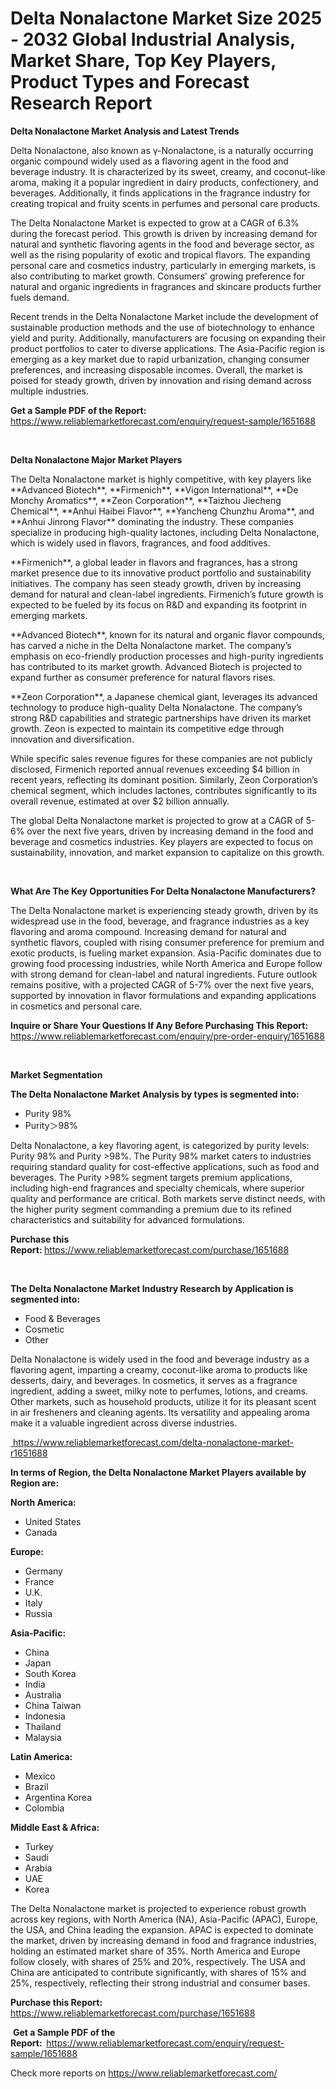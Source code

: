 <p><h1>Delta Nonalactone Market Size 2025 - 2032 Global Industrial Analysis, Market Share, Top Key Players, Product Types and Forecast Research Report</h1></p><p><strong>Delta Nonalactone Market Analysis and Latest Trends</strong></p>
<p><p>Delta Nonalactone, also known as γ-Nonalactone, is a naturally occurring organic compound widely used as a flavoring agent in the food and beverage industry. It is characterized by its sweet, creamy, and coconut-like aroma, making it a popular ingredient in dairy products, confectionery, and beverages. Additionally, it finds applications in the fragrance industry for creating tropical and fruity scents in perfumes and personal care products.</p><p>The Delta Nonalactone Market is expected to grow at a CAGR of 6.3% during the forecast period. This growth is driven by increasing demand for natural and synthetic flavoring agents in the food and beverage sector, as well as the rising popularity of exotic and tropical flavors. The expanding personal care and cosmetics industry, particularly in emerging markets, is also contributing to market growth. Consumers' growing preference for natural and organic ingredients in fragrances and skincare products further fuels demand.</p><p>Recent trends in the Delta Nonalactone Market include the development of sustainable production methods and the use of biotechnology to enhance yield and purity. Additionally, manufacturers are focusing on expanding their product portfolios to cater to diverse applications. The Asia-Pacific region is emerging as a key market due to rapid urbanization, changing consumer preferences, and increasing disposable incomes. Overall, the market is poised for steady growth, driven by innovation and rising demand across multiple industries.</p></p>
<p><strong>Get a Sample PDF of the Report:&nbsp;</strong> <a href="https://www.reliablemarketforecast.com/enquiry/request-sample/1651688?utm_campaign=1169&utm_medium=2&utm_source=Github&utm_content=ia&utm_term=25012025&utm_id=delta-nonalactone">https://www.reliablemarketforecast.com/enquiry/request-sample/1651688</a></p>
<p>&nbsp;</p>
<p><strong>Delta Nonalactone Major Market Players</strong></p>
<p><p>The Delta Nonalactone market is highly competitive, with key players like **Advanced Biotech**, **Firmenich**, **Vigon International**, **De Monchy Aromatics**, **Zeon Corporation**, **Taizhou Jiecheng Chemical**, **Anhui Haibei Flavor**, **Yancheng Chunzhu Aroma**, and **Anhui Jinrong Flavor** dominating the industry. These companies specialize in producing high-quality lactones, including Delta Nonalactone, which is widely used in flavors, fragrances, and food additives.</p><p>**Firmenich**, a global leader in flavors and fragrances, has a strong market presence due to its innovative product portfolio and sustainability initiatives. The company has seen steady growth, driven by increasing demand for natural and clean-label ingredients. Firmenich’s future growth is expected to be fueled by its focus on R&D and expanding its footprint in emerging markets.</p><p>**Advanced Biotech**, known for its natural and organic flavor compounds, has carved a niche in the Delta Nonalactone market. The company’s emphasis on eco-friendly production processes and high-purity ingredients has contributed to its market growth. Advanced Biotech is projected to expand further as consumer preference for natural flavors rises.</p><p>**Zeon Corporation**, a Japanese chemical giant, leverages its advanced technology to produce high-quality Delta Nonalactone. The company’s strong R&D capabilities and strategic partnerships have driven its market growth. Zeon is expected to maintain its competitive edge through innovation and diversification.</p><p>While specific sales revenue figures for these companies are not publicly disclosed, Firmenich reported annual revenues exceeding $4 billion in recent years, reflecting its dominant position. Similarly, Zeon Corporation’s chemical segment, which includes lactones, contributes significantly to its overall revenue, estimated at over $2 billion annually.</p><p>The global Delta Nonalactone market is projected to grow at a CAGR of 5-6% over the next five years, driven by increasing demand in the food and beverage and cosmetics industries. Key players are expected to focus on sustainability, innovation, and market expansion to capitalize on this growth.</p></p>
<p>&nbsp;</p>
<p><strong>What Are The Key Opportunities For Delta Nonalactone Manufacturers?</strong></p>
<p><p>The Delta Nonalactone market is experiencing steady growth, driven by its widespread use in the food, beverage, and fragrance industries as a key flavoring and aroma compound. Increasing demand for natural and synthetic flavors, coupled with rising consumer preference for premium and exotic products, is fueling market expansion. Asia-Pacific dominates due to growing food processing industries, while North America and Europe follow with strong demand for clean-label and natural ingredients. Future outlook remains positive, with a projected CAGR of 5-7% over the next five years, supported by innovation in flavor formulations and expanding applications in cosmetics and personal care.</p></p>
<p><strong>Inquire or Share Your Questions If Any Before Purchasing This Report:</strong> <a href="https://www.reliablemarketforecast.com/enquiry/pre-order-enquiry/1651688?utm_campaign=1169&utm_medium=2&utm_source=Github&utm_content=ia&utm_term=25012025&utm_id=delta-nonalactone">https://www.reliablemarketforecast.com/enquiry/pre-order-enquiry/1651688</a></p>
<p>&nbsp;</p>
<p><strong>Market Segmentation</strong></p>
<p><strong>The Delta Nonalactone Market Analysis by types is segmented into:</strong></p>
<p><ul><li>Purity 98%</li><li>Purity＞98%</li></ul></p>
<p><p>Delta Nonalactone, a key flavoring agent, is categorized by purity levels: Purity 98% and Purity >98%. The Purity 98% market caters to industries requiring standard quality for cost-effective applications, such as food and beverages. The Purity >98% segment targets premium applications, including high-end fragrances and specialty chemicals, where superior quality and performance are critical. Both markets serve distinct needs, with the higher purity segment commanding a premium due to its refined characteristics and suitability for advanced formulations.</p></p>
<p><strong>Purchase this Report:&nbsp;</strong><a href="https://www.reliablemarketforecast.com/purchase/1651688?utm_campaign=1169&utm_medium=2&utm_source=Github&utm_content=ia&utm_term=25012025&utm_id=delta-nonalactone">https://www.reliablemarketforecast.com/purchase/1651688</a></p>
<p>&nbsp;</p>
<p><strong>The Delta Nonalactone Market Industry Research by Application is segmented into:</strong></p>
<p><ul><li>Food & Beverages</li><li>Cosmetic</li><li>Other</li></ul></p>
<p><p>Delta Nonalactone is widely used in the food and beverage industry as a flavoring agent, imparting a creamy, coconut-like aroma to products like desserts, dairy, and beverages. In cosmetics, it serves as a fragrance ingredient, adding a sweet, milky note to perfumes, lotions, and creams. Other markets, such as household products, utilize it for its pleasant scent in air fresheners and cleaning agents. Its versatility and appealing aroma make it a valuable ingredient across diverse industries.</p></p>
<p><a href="https://www.reliablemarketforecast.com/delta-nonalactone-market-r1651688?utm_campaign=1169&utm_medium=2&utm_source=Github&utm_content=ia&utm_term=25012025&utm_id=delta-nonalactone">&nbsp;https://www.reliablemarketforecast.com/delta-nonalactone-market-r1651688</a></p>
<p><strong>In terms of Region, the Delta Nonalactone Market Players available by Region are:</strong></p>
<p>
    <p> <strong> North America: </strong>
        <ul>
            <li>United States</li>
            <li>Canada</li>
        </ul>
        </p> 
    <p> <strong> Europe: </strong>
        <ul>
            <li>Germany</li>
            <li>France</li>
            <li>U.K.</li>
            <li>Italy</li>
            <li>Russia</li>
        </ul>
        </p> 
    <p> <strong> Asia-Pacific: </strong>
        <ul>
            <li>China</li>
            <li>Japan</li>
            <li>South Korea</li>
            <li>India</li>
            <li>Australia</li>
            <li>China Taiwan</li>
            <li>Indonesia</li>
            <li>Thailand</li>
            <li>Malaysia</li>
        </ul>
        </p> 
    <p> <strong> Latin America: </strong>
        <ul>
            <li>Mexico</li>
            <li>Brazil</li>
            <li>Argentina Korea</li>
            <li>Colombia</li>
        </ul>
        </p> 
    <p> <strong> Middle East & Africa: </strong>
        <ul>
            <li>Turkey</li>
            <li>Saudi</li>
            <li>Arabia</li>
            <li>UAE</li>
            <li>Korea</li>
        </ul>
    </p>
    </p>
<p><p>The Delta Nonalactone market is projected to experience robust growth across key regions, with North America (NA), Asia-Pacific (APAC), Europe, the USA, and China leading the expansion. APAC is expected to dominate the market, driven by increasing demand in food and fragrance industries, holding an estimated market share of 35%. North America and Europe follow closely, with shares of 25% and 20%, respectively. The USA and China are anticipated to contribute significantly, with shares of 15% and 25%, respectively, reflecting their strong industrial and consumer bases.</p></p>
<p><strong>Purchase this Report: </strong><a href="https://www.reliablemarketforecast.com/purchase/1651688?utm_campaign=1169&utm_medium=2&utm_source=Github&utm_content=ia&utm_term=25012025&utm_id=delta-nonalactone">https://www.reliablemarketforecast.com/purchase/1651688</a></p>
<p>&nbsp;<strong>Get a Sample PDF of the Report:&nbsp;&nbsp;</strong><a href="https://www.reliablemarketforecast.com/enquiry/request-sample/1651688?utm_campaign=1169&utm_medium=2&utm_source=Github&utm_content=ia&utm_term=25012025&utm_id=delta-nonalactone">https://www.reliablemarketforecast.com/enquiry/request-sample/1651688</a></p>
<p><strong></strong></p>
<p>Check more reports on <a href="https://www.reliablemarketforecast.com/?utm_campaign=1169&utm_medium=2&utm_source=Github&utm_content=ia&utm_term=25012025&utm_id=delta-nonalactone">https://www.reliablemarketforecast.com/</a></p>